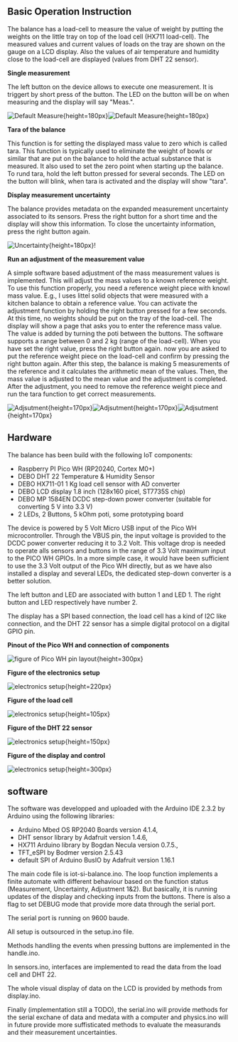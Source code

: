 ## Basic Operation Instruction

The balance has a load-cell to measure the value of weight by putting the weights on the little tray on top of the load cell (HX711 load-cell). The measured values and current values of loads on the tray are shown on the gauge on a LCD display. Also the values of air temperature and humidity close to the load-cell are displayed (values from DHT 22 sensor). 

**Single measurement**

The left button on the device allows to execute one measurement. It is triggert by short press of the button. The LED on the button will be on when measuring and the display will say "Meas.". 

![Default Measure](../figures/03-default.JPG){height=180px}![Default Measure](../figures/05-display-default.JPG){height=180px}

**Tara of the balance**

This function is for setting the displayed mass value to zero which is called tara. This function is typically used to eliminate the weight of bowls or similar that are put on the balance to hold the actual substance that is measured. It also used to set the zero point when starting up the balance. To rund tara, hold the left button pressed for several seconds. The LED on the button will blink, when tara is activated and the display will show "tara".

**Display measurement uncertainty**

The balance provides metadata on the expanded measurement uncertainty associated to its sensors. Press the right button for a short time and the display will show this information. To close the uncertainty information, press the right button again.

![Uncertainty](../figures/04-measurement-uncertainty.JPG){height=180px}!

**Run an adjustment of the measurement value**

A simple software based adjustment of the mass measurement values is implemented. This will adjust the mass values to a known reference weight. To use this function properly, you need a reference weight piece with knowl mass value. E.g., I uses littel solid objects that were measured with a kitchen balance to obtain a reference value. 
You can activate the adjustment function by holding the right button pressed for a few seconds. At this time, no weights should be put on the tray of the load-cell. The display will show a page that asks you to enter the reference mass value. The value is added by turning the poti between the buttons. The software supports a range between 0 and 2 kg (range of the load-cell). When you have set the right value, press the right button again. now you are asked to put the reference weight piece on the load-cell and confirm by pressing the right button again. After this step, the balance is making 5 measurements of the reference and it calculates the arithmetic mean of the values. Then, the mass value is adjusted to the mean value and the adjustment is completed. After the adjustment, you need to remove the reference weight piece and run the tara function to get correct measurements. 

![Adjsutment](../figures/06-display-adjustment-set-weight.JPG){height=170px}![Adjsutment](../figures/07-display-adjustment-put-weight-on-balance.JPG){height=170px}![Adjsutment](../figures/08-display-rund-adjustment-measures.JPG){height=170px}

## Hardware

The balance has been build with the following IoT components:
- Raspberry PI Pico WH (RP20240, Cortex M0+)
- DEBO DHT 22 Temperature & Humidity Sensor
- DEBO HX711-01 1 Kg load cell sensor with AD converter
- DEBO LCD display 1.8 inch (128x160 picel, ST7735S chip)
- DEBO MP 1584EN DCDC step-down power converter (suitable for converting 5 V into 3.3 V)
- 2 LEDs, 2 Buttons, 5 kOhm poti, some prototyping board

The device is powered by 5 Volt Micro USB input of the Pico WH microcontroller. Through the VBUS pin, the input voltage is provided to the DCDC power converter reducing it to 3.2 Volt. This voltage drop is needed to operate alls sensors and buttons in the range of 3.3 Volt maximum input to the PICO WH GPIOs. In a more simple case, it would have been sufficient to use the 3.3 Volt output of the Pico WH directly, but as we have also installed a display and several LEDs, the dedicated step-down converter is a better solution.

The left button and LED are associated with button 1 and LED 1. The right button and LED respectively have number 2.

The display has a SPI based connection, the load cell has a kind of I2C like connection, and the DHT 22 sensor has a simple digital protocol on a digital GPIO pin.

**Pinout of the Pico WH and connection of components**

![figure of Pico WH pin layout](../figures/12-pico-pin-layout.PNG){height=300px}

**Figure of the electronics setup**

![electronics setup](../figures/09-detail-electronics.JPG){height=220px}

**Figure of the load cell**

![electronics setup](../figures/10-detail-load-cell.JPG){height=105px}

**Figure of the DHT 22 sensor**

![electronics setup](../figures/11-detail-sensors.JPG){height=150px}

**Figure of the display and control**

![electronics setup](../figures/05-display-default.JPG){height=300px}


## software

The software was developped and uploaded with the Arduino IDE 2.3.2 by Arduino using the following libraries:

- Arduino Mbed OS RP2040 Boards version 4.1.4,
- DHT sensor library by Adafruit version 1.4.6,
- HX711 Arduino library by Bogdan Necula version 0.7.5.,
- TFT_eSPI by Bodmer version 2.5.43
- default SPI of Arduino BusIO by Adafruit version 1.16.1

The main code file is iot-si-balance.ino. The loop function implements a finite automate with different behaviour based on the function status (Measurement, Uncertainty, Adjustment 1&2). But basically, it is running updates of the display and checking inputs from the buttons. There is also a flag to set DEBUG mode that provide more data through the serial port. 

The serial port is running on 9600 baude.

All setup is outsourced in the setup.ino file.

Methods handling the events when pressing buttons are implemented in the handle.ino.

In sensors.ino, interfaces are implemented to read the data from the load cell and DHT 22.

The whole visual display of data on the LCD is provided by methods from display.ino.

Finally (implementation still a TODO), the serial.ino will provide methods for the serial exchane of data and medata with a computer and physics.ino will in future provide more suffisticated methods to evaluate the measurands and their measurement uncertainties.


